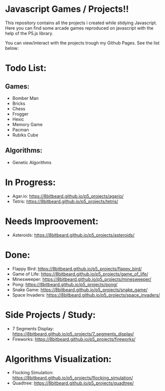 # Javascript Games / Projects!!
This repository contains all the projects i created while stidying Javascript.
Here you can find some arcade games reproduced on javascript with the help of the P5.js library.

You can view/interact with the projects trough my Github Pages. See the list below:

# Todo List:
## Games:
- Bomber Man
- Bricks
- Chess
- Frogger
- Hexic
- Memory Game
- Pacman
- Rubiks Cube
## Algorithms:
- Genetic Algorithms

# In Progress:
- Agar.io: https://8bitbeard.github.io/p5_projects/agario/
- Tetris: https://8bitbeard.github.io/p5_projects/tetris/

# Needs Improovement:
- Asteroids: https://8bitbeard.github.io/p5_projects/asteroids/

# Done:
- Flappy Bird: https://8bitbeard.github.io/p5_projects/flappy_bird/
- Game of Life: https://8bitbeard.github.io/p5_projects/game_of_life/
- Minesweeper: https://8bitbeard.github.io/p5_projects/minesweeper/
- Pong: https://8bitbeard.github.io/p5_projects/pong/
- Snake Game: https://8bitbeard.github.io/p5_projects/snake_game/
- Space Invaders: https://8bitbeard.github.io/p5_projects/space_invaders/

# Side Projects / Study:
- 7 Segments Display: https://8bitbeard.github.io/p5_projects/7_segments_display/
- Fireworks: https://8bitbeard.github.io/p5_projects/fireworks/

# Algorithms Visualization:
- Flocking Simulation: https://8bitbeard.github.io/p5_projects/flocking_simulation/
- Quadtree: https://8bitbeard.github.io/p5_projects/quadtree/
